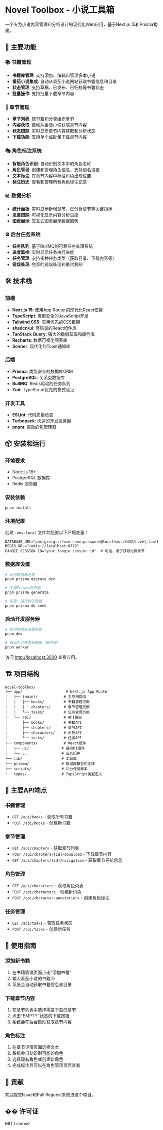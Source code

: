 # Novel Toolbox - 小说工具箱

一个专为小说内容管理和分析设计的现代化Web应用，基于Next.js 15和Prisma构建。

## 🚀 主要功能

### 📚 书籍管理
- **书籍库管理**: 支持添加、编辑和管理多本小说
- **番茄小说集成**: 自动从番茄小说网站获取书籍信息和目录
- **状态管理**: 支持草稿、已发布、已归档等书籍状态
- **批量操作**: 支持批量下载章节内容

### 📖 章节管理
- **章节列表**: 按书籍和分卷组织章节
- **内容获取**: 自动从番茄小说获取章节内容
- **状态跟踪**: 实时显示章节内容获取和分析状态
- **下载功能**: 支持单个或批量下载章节内容

### 🎭 角色标注系统
- **智能角色识别**: 自动识别文本中的角色名称
- **角色管理**: 创建和管理角色信息，支持别名设置
- **文本标注**: 在章节内容中标注角色出现位置
- **标注历史**: 查看和管理所有角色标注记录

### 📊 数据分析
- **统计面板**: 实时显示新增章节、已分析章节等关键指标
- **进度跟踪**: 可视化显示内容分析进度
- **图表展示**: 交互式图表展示数据趋势

### ⚙️ 后台任务系统
- **任务队列**: 基于BullMQ的可靠任务处理系统
- **进度监控**: 实时显示任务执行进度
- **任务管理**: 支持多种任务类型（获取目录、下载内容等）
- **错误处理**: 完善的错误处理和重试机制

## 🛠️ 技术栈

### 前端
- **Next.js 15**: 使用App Router的现代化React框架
- **TypeScript**: 类型安全的JavaScript开发
- **Tailwind CSS**: 实用优先的CSS框架
- **shadcn/ui**: 高质量的React组件库
- **TanStack Query**: 强大的数据获取和缓存库
- **Recharts**: 数据可视化图表库
- **Sonner**: 现代化的Toast通知库

### 后端
- **Prisma**: 类型安全的数据库ORM
- **PostgreSQL**: 关系型数据库
- **BullMQ**: Redis驱动的任务队列
- **Zod**: TypeScript优先的模式验证

### 开发工具
- **ESLint**: 代码质量检查
- **Turbopack**: 快速的开发服务器
- **pnpm**: 高效的包管理器

## 📦 安装和运行

### 环境要求
- Node.js 18+
- PostgreSQL 数据库
- Redis 服务器

### 安装依赖
```bash
pnpm install
```

### 环境配置
创建 `.env.local` 文件并配置以下环境变量：
```env
DATABASE_URL="postgresql://username:password@localhost:5432/novel_toolbox"
REDIS_URL="redis://localhost:6379"
FANQIE_SESSION_ID="your_fanqie_session_id"  # 可选，用于获取付费章节
```

### 数据库设置
```bash
# 运行数据库迁移
pnpm prisma migrate dev

# 生成Prisma客户端
pnpm prisma generate

# 可选：运行种子数据
pnpm prisma db seed
```

### 启动开发服务器
```bash
# 启动前端开发服务器
pnpm dev

# 启动后台任务处理器（新终端）
pnpm worker
```

访问 [http://localhost:3000](http://localhost:3000) 查看应用。

## 🏗️ 项目结构

```
novel-toolbox/
├── app/                    # Next.js App Router
│   ├── (main)/            # 主应用路由
│   │   ├── books/         # 书籍管理页面
│   │   ├── chapters/      # 章节管理页面
│   │   └── tasks/         # 任务管理页面
│   └── api/               # API路由
│       ├── books/         # 书籍API
│       ├── chapters/      # 章节API
│       ├── characters/    # 角色API
│       └── tasks/         # 任务API
├── components/            # React组件
│   ├── ui/               # 基础UI组件
│   └── ...               # 业务组件
├── lib/                  # 工具库
├── prisma/               # 数据库模型和迁移
├── scripts/              # 后台任务脚本
└── types/                # TypeScript类型定义
```

## 🔧 主要API端点

### 书籍管理
- `GET /api/books` - 获取所有书籍
- `POST /api/books` - 创建新书籍

### 章节管理
- `GET /api/chapters` - 获取章节列表
- `POST /api/chapters/[id]/download` - 下载章节内容
- `GET /api/chapters/[id]/navigation` - 获取章节导航信息

### 角色管理
- `GET /api/characters` - 获取角色列表
- `POST /api/characters` - 创建新角色
- `POST /api/character-annotations` - 创建角色标注

### 任务管理
- `GET /api/tasks` - 获取任务状态
- `POST /api/tasks` - 创建新任务

## 🎯 使用指南

### 添加新书籍
1. 在书籍管理页面点击"添加书籍"
2. 输入番茄小说的书籍ID
3. 系统会自动获取书籍信息和目录

### 下载章节内容
1. 在章节列表中选择需要下载的章节
2. 点击"EMPTY"状态的下载按钮
3. 系统会在后台自动获取章节内容

### 角色标注
1. 在章节详情页面选择文本
2. 系统会自动识别可能的角色
3. 选择现有角色或创建新角色
4. 完成标注后可以在角色管理页面查看

## 🤝 贡献

欢迎提交Issue和Pull Request来改进这个项目。

## �� 许可证

MIT License
